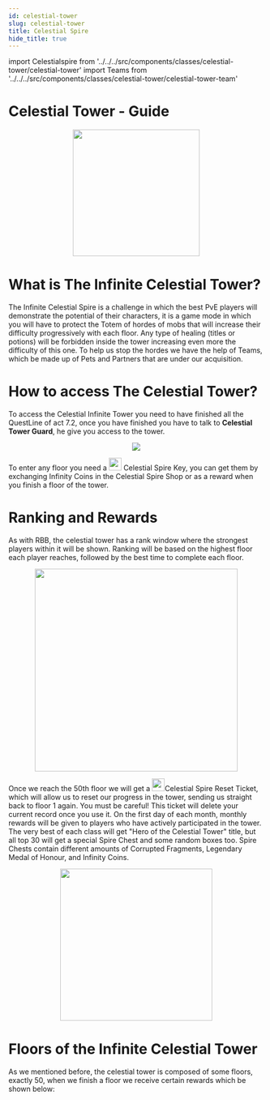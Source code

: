 ```yaml
---
id: celestial-tower
slug: celestial-tower
title: Celestial Spire
hide_title: true
---
```

import Celestialspire from '../../../src/components/classes/celestial-tower/celestial-tower'
import Teams from '../../../src/components/classes/celestial-tower/celestial-tower-team'

# Celestial Tower - Guide

<p align="center">
<img src="https://i.imgur.com/EJCb5qT.png" width='250'/></p>

# What is The Infinite Celestial Tower?

The Infinite Celestial Spire is a challenge in which the best PvE players will demonstrate the potential of their characters, it is a game mode in which you will have to protect the Totem of hordes of mobs that will increase their difficulty progressively with each floor.
Any type of healing (titles or potions) will be forbidden inside the tower increasing even more the difficulty of this one.
To help us stop the hordes we have the help of Teams, which be made up of Pets and Partners that are under our acquisition.

# How to access The Celestial Tower?

To access the Celestial Infinite Tower you need to have finished all the QuestLine of act 7.2, once you have finished you have to talk to **Celestial Tower Guard**, he give you access to the tower.

<p align="center">
<img src="https://cdn.olympusgg.com/images/monsters/3048.png"/></p>

To enter any floor you need a <img src="https://cdn.olympusgg.com/images/4301.png" width="25"/> Celestial Spire Key, you can get them by exchanging Infinity Coins in the Celestial Spire Shop or as a reward when you finish a floor of the tower.

# Ranking and Rewards 

As with RBB, the celestial tower has a rank window where the strongest players within it will be shown. Ranking will be based on the highest floor each player reaches, followed by the best time to complete each floor. 

<p align="center">
<img src="https://i.imgur.com/rIuDXOg.png" width= '400'/></p>

Once we reach the 50th floor we will get a <img src="https://cdn.olympusgg.com/images/4302.png" width="25"/>Celestial Spire Reset Ticket, which will allow us to reset our progress in the tower, sending us straight back to floor 1 again. You must be careful! This ticket will delete your current record once you use it.
On the first day of each month, monthly rewards will be given to players who have actively participated in the tower. The very best of each class will get "Hero of the Celestial Tower" title, but all top 30 will get a special Spire Chest and some random boxes too. Spire Chests contain different amounts of Corrupted Fragments, Legendary Medal of Honour, and Infinity Coins.

<p align="center">
<img src="https://i.imgur.com/C0aZl1S.png" width= '300'/></p>

# Floors of the Infinite Celestial Tower

As we mentioned before, the celestial tower is composed of some floors, exactly 50, when we finish a floor we receive certain rewards which be shown below:

<p align="center"><Celestialspire/></p>
